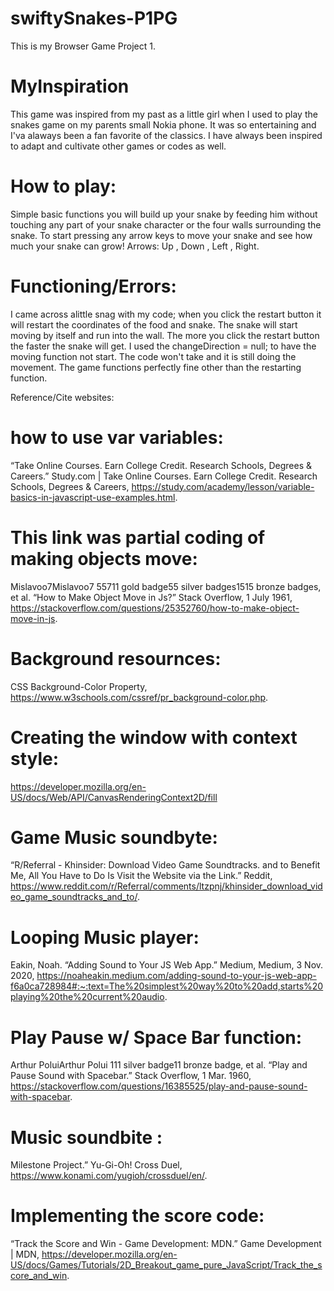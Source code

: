 # swiftySnakes-P1PG
 This is my Browser Game Project 1.
 
 # MyInspiration
This game was inspired from my past as a little girl when I used to play the snakes game on my parents small Nokia phone. It was so entertaining 
and I'va alaways been a fan favorite of the classics. I have always been inspired to  adapt and cultivate other games or codes as well. 

# How to play:

Simple basic functions you will build up your snake by feeding him without touching any part of your snake character or the four walls surrounding the snake. To start pressing any arrow keys to move your snake and see how much your snake can grow! Arrows: Up , Down , Left , Right.


# Functioning/Errors:

I came across alittle snag with my code; when you click the restart button it will restart the coordinates of the food and snake. The snake will start moving by itself and run into the wall. The more you click the restart button the faster the snake will get.  I used the changeDirection = null; to have the moving function not start. The code won't take and it is still doing the movement. The game functions perfectly fine other than the restarting function. 


Reference/Cite websites:


# how to use var variables:
“Take Online Courses. Earn College Credit. Research Schools, Degrees &amp; Careers.” Study.com | Take Online Courses. Earn College Credit. Research Schools, Degrees &amp; Careers, https://study.com/academy/lesson/variable-basics-in-javascript-use-examples.html. 

# This link was partial coding of making objects move:
Mislavoo7Mislavoo7                    55711 gold badge55 silver badges1515 bronze badges, et al. “How to Make Object Move in Js?” Stack Overflow, 1 July 1961, https://stackoverflow.com/questions/25352760/how-to-make-object-move-in-js. 

 # Background resournces: 

CSS Background-Color Property, https://www.w3schools.com/cssref/pr_background-color.php. 

# Creating the window with context style:

https://developer.mozilla.org/en-US/docs/Web/API/CanvasRenderingContext2D/fill


# Game Music soundbyte:

“R/Referral - Khinsider: Download Video Game Soundtracks. and to Benefit Me, All You Have to Do Is Visit the Website via the Link.” Reddit, https://www.reddit.com/r/Referral/comments/ltzpnj/khinsider_download_video_game_soundtracks_and_to/. 

# Looping Music player:

Eakin, Noah. “Adding Sound to Your JS Web App.” Medium, Medium, 3 Nov. 2020, https://noaheakin.medium.com/adding-sound-to-your-js-web-app-f6a0ca728984#:~:text=The%20simplest%20way%20to%20add,starts%20playing%20the%20current%20audio. 

# Play Pause w/ Space Bar function:
Arthur PoluiArthur Polui 111 silver badge11 bronze badge, et al. “Play and Pause Sound with Spacebar.” Stack Overflow, 1 Mar. 1960, https://stackoverflow.com/questions/16385525/play-and-pause-sound-with-spacebar. 


# Music soundbite :
Milestone Project.” Yu-Gi-Oh! Cross Duel, https://www.konami.com/yugioh/crossduel/en/. 

# Implementing the score code:
“Track the Score and Win - Game Development: MDN.” Game Development | MDN, https://developer.mozilla.org/en-US/docs/Games/Tutorials/2D_Breakout_game_pure_JavaScript/Track_the_score_and_win. 




